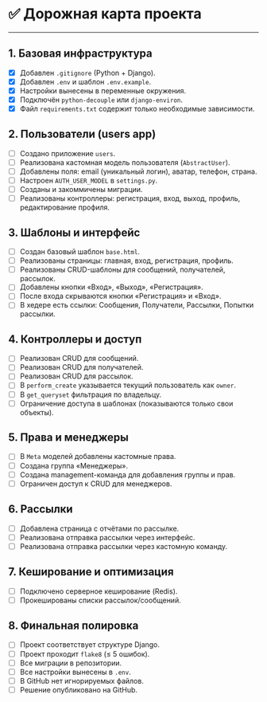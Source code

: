 # ✅ Дорожная карта проекта


---

## 1. Базовая инфраструктура
- [x] Добавлен `.gitignore` (Python + Django).
- [x] Добавлен `.env` и шаблон `.env.example`.
- [x] Настройки вынесены в переменные окружения.
- [x] Подключён `python-decouple` или `django-environ`.
- [x] Файл `requirements.txt` содержит только необходимые зависимости.

## 2. Пользователи (users app)
- [ ] Создано приложение `users`.
- [ ] Реализована кастомная модель пользователя (`AbstractUser`).
- [ ] Добавлены поля: email (уникальный логин), аватар, телефон, страна.
- [ ] Настроен `AUTH_USER_MODEL` в `settings.py`.
- [ ] Созданы и закоммичены миграции.
- [ ] Реализованы контроллеры: регистрация, вход, выход, профиль, редактирование профиля.

## 3. Шаблоны и интерфейс
- [ ] Создан базовый шаблон `base.html`.
- [ ] Реализованы страницы: главная, вход, регистрация, профиль.
- [ ] Реализованы CRUD-шаблоны для сообщений, получателей, рассылок.
- [ ] Добавлены кнопки «Вход», «Выход», «Регистрация».
- [ ] После входа скрываются кнопки «Регистрация» и «Вход».
- [ ] В хедере есть ссылки: Сообщения, Получатели, Рассылки, Попытки рассылки.

## 4. Контроллеры и доступ
- [ ] Реализован CRUD для сообщений.
- [ ] Реализован CRUD для получателей.
- [ ] Реализован CRUD для рассылок.
- [ ] В `perform_create` указывается текущий пользователь как `owner`.
- [ ] В `get_queryset` фильтрация по владельцу.
- [ ] Ограничение доступа в шаблонах (показываются только свои объекты).

## 5. Права и менеджеры
- [ ] В `Meta` моделей добавлены кастомные права.
- [ ] Создана группа «Менеджеры».
- [ ] Создана management-команда для добавления группы и прав.
- [ ] Ограничен доступ к CRUD для менеджеров.

## 6. Рассылки
- [ ] Добавлена страница с отчётами по рассылке.
- [ ] Реализована отправка рассылки через интерфейс.
- [ ] Реализована отправка рассылки через кастомную команду.

## 7. Кеширование и оптимизация
- [ ] Подключено серверное кеширование (Redis).
- [ ] Прокешированы списки рассылок/сообщений.

## 8. Финальная полировка
- [ ] Проект соответствует структуре Django.
- [ ] Проект проходит `flake8` (≤ 5 ошибок).
- [ ] Все миграции в репозитории.
- [ ] Все настройки вынесены в `.env`.
- [ ] В GitHub нет игнорируемых файлов.
- [ ] Решение опубликовано на GitHub.
